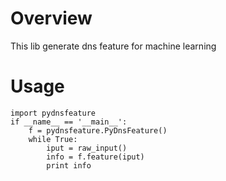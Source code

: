 Overview
========
This lib generate dns feature for machine learning

Usage
=====
```
import pydnsfeature
if __name__ == '__main__':
    f = pydnsfeature.PyDnsFeature()
    while True:
        iput = raw_input()
        info = f.feature(iput)
        print info
```

